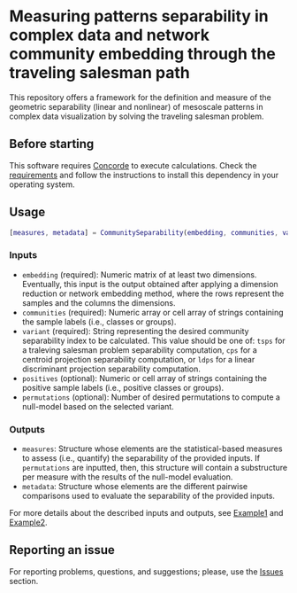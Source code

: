 # Measuring patterns separability in complex data and network community embedding through the traveling salesman path

This repository offers a framework for the definition and measure of the geometric separability (linear and nonlinear) of mesoscale patterns in complex data visualization by solving the traveling salesman problem.

## Before starting

This software requires [Concorde](https://www.math.uwaterloo.ca/tsp/concorde.html) to execute calculations. Check the [requirements](REQUIREMENTS.md) and follow the instructions to install this dependency in your operating system.

## Usage

```matlab
[measures, metadata] = CommunitySeparability(embedding, communities, variant, 'positives', positiveCommunities, 'permutations', numberOfPermutations)
```

### Inputs

- `embedding` (required): Numeric matrix of at least two dimensions. Eventually, this input is the output obtained after applying a dimension reduction or network embedding method, where the rows represent the samples and the columns the dimensions.
- `communities` (required): Numeric array or cell array of strings containing the sample labels (i.e., classes or groups).
- `variant` (required): String representing the desired community separability index to be calculated. This value should be one of: `tsps` for a traleving salesman problem separability computation, `cps` for a centroid projection separability computation, or `ldps` for a linear discriminant projection separability computation.
- `positives` (optional): Numeric or cell array of strings containing the positive sample labels (i.e., positive classes or groups).
- `permutations` (optional): Number of desired permutations to compute a null-model based on the selected variant.

### Outputs

- `measures`: Structure whose elements are the statistical-based measures to assess (i.e., quantify) the separability of the provided inputs. If `permutations` are inputted, then, this structure will contain a substructure per measure with the results of the null-model evaluation.
- `metadata`: Structure whose elements are the different pairwise comparisons used to evaluate the separability of the provided inputs.

For more details about the described inputs and outputs, see [Example1](example1.m) and [Example2](example2.m).

## Reporting an issue

For reporting problems, questions, and suggestions; please, use the [Issues](https://github.com/biomedical-cybernetics/travelling-salesman-path/issues) section.
